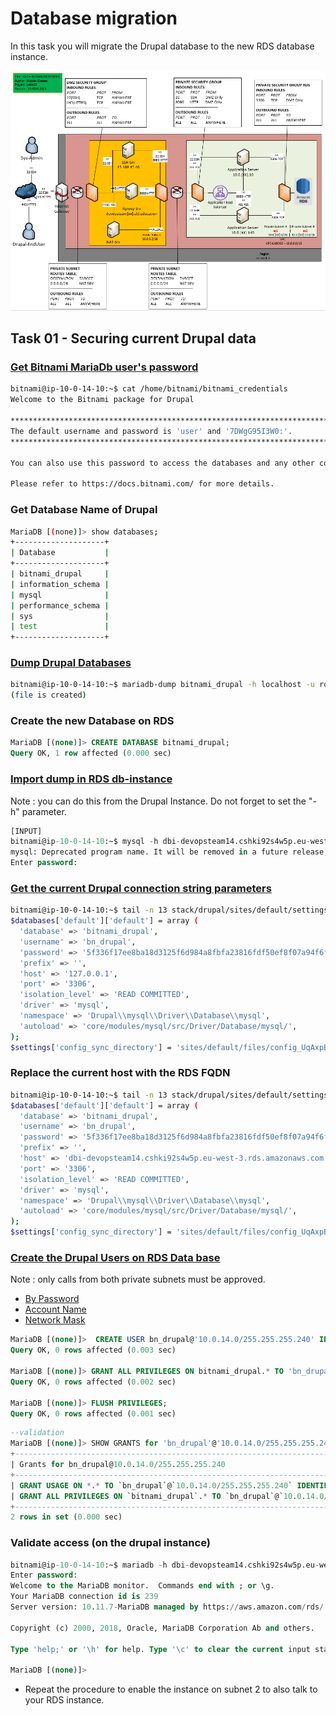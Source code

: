# Database migration

In this task you will migrate the Drupal database to the new RDS database instance.

![Schema](./img/CLD_AWS_INFA.PNG)

## Task 01 - Securing current Drupal data

### [Get Bitnami MariaDb user's password](https://docs.bitnami.com/aws/faq/get-started/find-credentials/)

```bash
bitnami@ip-10-0-14-10:~$ cat /home/bitnami/bitnami_credentials
Welcome to the Bitnami package for Drupal

******************************************************************************
The default username and password is 'user' and '7DWgG95I3W0:'.
******************************************************************************

You can also use this password to access the databases and any other component the stack includes.

Please refer to https://docs.bitnami.com/ for more details.
```

### Get Database Name of Drupal

```bash
MariaDB [(none)]> show databases;
+--------------------+
| Database           |
+--------------------+
| bitnami_drupal     |
| information_schema |
| mysql              |
| performance_schema |
| sys                |
| test               |
+--------------------+
```

### [Dump Drupal Databases](https://mariadb.com/kb/en/mariadb-dump/)

```bash
bitnami@ip-10-0-14-10:~$ mariadb-dump bitnami_drupal -h localhost -u root -p > db-dumb.sql
(file is created)
```

### Create the new Database on RDS

```sql
MariaDB [(none)]> CREATE DATABASE bitnami_drupal;
Query OK, 1 row affected (0.000 sec)
```

### [Import dump in RDS db-instance](https://mariadb.com/kb/en/restoring-data-from-dump-files/)

Note : you can do this from the Drupal Instance. Do not forget to set the "-h" parameter.

```sql
[INPUT]
bitnami@ip-10-0-14-10:~$ mysql -h dbi-devopsteam14.cshki92s4w5p.eu-west-3.rds.amazonaws.com -u admin -p bitnami_drupal < db-dumb.sql
mysql: Deprecated program name. It will be removed in a future release, use '/opt/bitnami/mariadb/bin/mariadb' instead
Enter password:
```

### [Get the current Drupal connection string parameters](https://www.drupal.org/docs/8/api/database-api/database-configuration)

```bash
bitnami@ip-10-0-14-10:~$ tail -n 13 stack/drupal/sites/default/settings.php
$databases['default']['default'] = array (
  'database' => 'bitnami_drupal',
  'username' => 'bn_drupal',
  'password' => '5f336f17ee8ba18d3125f6d984a8fbfa23816fdf50ef8f07a94f6f30ce076f7c',
  'prefix' => '',
  'host' => '127.0.0.1',
  'port' => '3306',
  'isolation_level' => 'READ COMMITTED',
  'driver' => 'mysql',
  'namespace' => 'Drupal\\mysql\\Driver\\Database\\mysql',
  'autoload' => 'core/modules/mysql/src/Driver/Database/mysql/',
);
$settings['config_sync_directory'] = 'sites/default/files/config_UqAxpBxlX-FIJQQOTAxsI9Q1uv1O69qCVJ7XRR1A9yeXn-EO5D6aIvnezW0lbmD9GHvPSTDwtA/sync';
```

### Replace the current host with the RDS FQDN

```bash
bitnami@ip-10-0-14-10:~$ tail -n 13 stack/drupal/sites/default/settings.php
$databases['default']['default'] = array (
  'database' => 'bitnami_drupal',
  'username' => 'bn_drupal',
  'password' => '5f336f17ee8ba18d3125f6d984a8fbfa23816fdf50ef8f07a94f6f30ce076f7c',
  'prefix' => '',
  'host' => 'dbi-devopsteam14.cshki92s4w5p.eu-west-3.rds.amazonaws.com',
  'port' => '3306',
  'isolation_level' => 'READ COMMITTED',
  'driver' => 'mysql',
  'namespace' => 'Drupal\\mysql\\Driver\\Database\\mysql',
  'autoload' => 'core/modules/mysql/src/Driver/Database/mysql/',
);
$settings['config_sync_directory'] = 'sites/default/files/config_UqAxpBxlX-FIJQQOTAxsI9Q1uv1O69qCVJ7XRR1A9yeXn-EO5D6aIvnezW0lbmD9GHvPSTDwtA/sync';
```

### [Create the Drupal Users on RDS Data base](https://mariadb.com/kb/en/create-user/)

Note : only calls from both private subnets must be approved.
* [By Password](https://mariadb.com/kb/en/create-user/#identified-by-password)
* [Account Name](https://mariadb.com/kb/en/create-user/#account-names)
* [Network Mask](https://cric.grenoble.cnrs.fr/Administrateurs/Outils/CalculMasque/)

```sql
MariaDB [(none)]>  CREATE USER bn_drupal@'10.0.14.0/255.255.255.240' IDENTIFIED BY '5f336f17ee8ba18d3125f6d984a8fbfa23816fdf50ef8f07a94f6f30ce076f7c';
Query OK, 0 rows affected (0.003 sec)

MariaDB [(none)]> GRANT ALL PRIVILEGES ON bitnami_drupal.* TO 'bn_drupal'@'10.0.14.0/255.255.255.240';
Query OK, 0 rows affected (0.002 sec)

MariaDB [(none)]> FLUSH PRIVILEGES;
Query OK, 0 rows affected (0.001 sec)
```

```sql
--validation
MariaDB [(none)]> SHOW GRANTS for 'bn_drupal'@'10.0.14.0/255.255.255.240';
+----------------------------------------------------------------------------------------------------------------------------------+
| Grants for bn_drupal@10.0.14.0/255.255.255.240                                                                                   |
+----------------------------------------------------------------------------------------------------------------------------------+
| GRANT USAGE ON *.* TO `bn_drupal`@`10.0.14.0/255.255.255.240` IDENTIFIED BY PASSWORD '*72E2FF7F1F81BE6859E01AFCB2EC5C4E6344091F' |
| GRANT ALL PRIVILEGES ON `bitnami_drupal`.* TO `bn_drupal`@`10.0.14.0/255.255.255.240`                                            |
+----------------------------------------------------------------------------------------------------------------------------------+
2 rows in set (0.000 sec)
```

### Validate access (on the drupal instance)

```sql
bitnami@ip-10-0-14-10:~$ mariadb -h dbi-devopsteam14.cshki92s4w5p.eu-west-3.rds.amazonaws.com -u bn_drupal -p
Enter password:
Welcome to the MariaDB monitor.  Commands end with ; or \g.
Your MariaDB connection id is 239
Server version: 10.11.7-MariaDB managed by https://aws.amazon.com/rds/

Copyright (c) 2000, 2018, Oracle, MariaDB Corporation Ab and others.

Type 'help;' or '\h' for help. Type '\c' to clear the current input statement.

MariaDB [(none)]>
```

* Repeat the procedure to enable the instance on subnet 2 to also talk to your RDS instance.